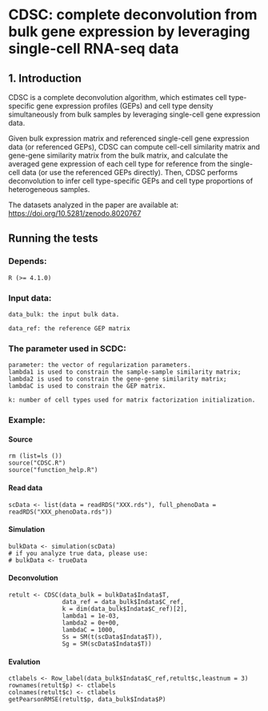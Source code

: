 # CDSC: complete deconvolution from bulk gene expression by leveraging single-cell RNA-seq data

## 1. Introduction

CDSC is a complete deconvolution algorithm, which estimates cell type-specific gene expression profiles (GEPs) and cell type density simultaneously from bulk samples by leveraging single-cell gene expression data. 

Given bulk expression matrix and referenced single-cell gene expression data (or referenced GEPs), CDSC can compute cell-cell similarity matrix and gene-gene similarity matrix from the bulk matrix, and calculate the averaged gene expression of each cell type for reference from the single-cell data (or use the referenced GEPs directly). Then, CDSC performs deconvolution to infer cell type-specific GEPs and  cell type proportions of heterogeneous samples.

The datasets analyzed in the paper are available at: https://doi.org/10.5281/zenodo.8020767

## Running the tests

### Depends:
    R (>= 4.1.0) 
### Input data:
    data_bulk: the input bulk data.

    data_ref: the reference GEP matrix
### The parameter used in SCDC:
    
    parameter: the vector of regularization parameters. 
    lambda1 is used to constrain the sample-sample similarity matrix;
    lambda2 is used to constrain the gene-gene similarity matrix;
    lambdaC is used to constrain the GEP matrix.
    
    k: number of cell types used for matrix factorization initialization.
    
### Example:
#### Source
    rm (list=ls ())
    source("CDSC.R")
    source("function_help.R")

#### Read data
    scData <- list(data = readRDS("XXX.rds"), full_phenoData = readRDS("XXX_phenoData.rds"))

#### Simulation
    bulkData <- simulation(scData)
    # if you analyze true data, please use:
    # bulkData <- trueData 

#### Deconvolution

    retult <- CDSC(data_bulk = bulkData$Indata$T,
                   data_ref = data_bulk$Indata$C_ref,  
                   k = dim(data_bulk$Indata$C_ref)[2], 
                   lambda1 = 1e-03, 
                   lambda2 = 0e+00,
                   lambdaC = 1000,
                   Ss = SM(t(scData$Indata$T)),
                   Sg = SM(scData$Indata$T))
#### Evalution

    ctlabels <- Row_label(data_bulk$Indata$C_ref,retult$c,leastnum = 3)
    rownames(retult$p) <- ctlabels
    colnames(retult$c) <- ctlabels
    getPearsonRMSE(retult$p, data_bulk$Indata$P)
